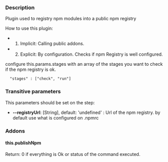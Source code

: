 ### Description

Plugin used to registry npm modules into a public npm registry

How to use this plugin:

- 1. Implicit: Calling public addons.
- 2. Explicit: By configuration. Checks if npm Registry is well configured.

configure this.params.stages with an array of the stages you want to check if the npm registry is ok.

```
  "stages" : ["check", "run"]
```

### Transitive parameters

This parameters should be set on the step:

- **--registryUrl**: [String], default: 'undefined' : Url of the npm registry. by default use what is configured on .npmrc

### Addons

#### this.publishNpm

Return: 0 if everything is Ok or status of the command executed.